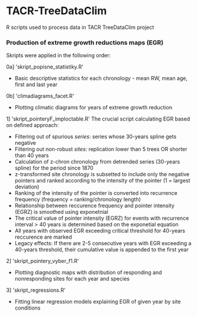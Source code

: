 # TACR-TreeDataClim
R scripts used to process data in TACR TreeDataClim project


### Production of extreme growth reductions maps (EGR)
Skripts were applied in the following order:

0a] 'skript_popisne_statistiky.R'
- Basic descriptive statistics for each chronology - mean RW, mean age, first and last year

0b] 'climadiagrams_facet.R'
- Plotting climatic diagrams for years of extreme growth reduction

1] 'skript_pointeryF_imploctable.R'
The crucial script calculating EGR based on defined approach:
- Filtering out of spurious *series*: series whose 30-years spline gets negative
- Filtering out non-robust *sites*: replication lower than 5 trees OR shorter than 40 years
- Calculation of z-chron chronology from detrended series (30-years spline) for the period since 1870
- z-transformed site chronology is subsetted to include only the negative pointers and ranked according to the intensity of the pointer (1 = largest deviation)
- Ranking of the intensity of the pointer is converted into recurrence frequency (frequency = ranking/chronology length)
- Relationship between reccurence frequency and pointer intensity (EGRZ) is smoothed using exponetnial
- The critical value of pointer intensity (EGRZ) for events with recurrence interval > 40 years is determined based on the exponetial equation
- All years with observed EGR exceeding critical threshold for 40-years reccurence are marked
- Legacy effects: If there are 2-5 consecutive years with EGR exceeding a 40-years threshold, their cumulative value is appended to the first year 

2] 'skript_pointery_vyber_f1.R'
- Plotting diagnostic maps with distribution of responding and nonresponding sites for each year and species

3] 'skript_regressions.R'
- Fitting linear regression models explaining EGR of given year by site conditions
